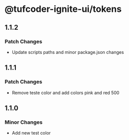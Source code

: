 # @tufcoder-ignite-ui/tokens

## 1.1.2

### Patch Changes

- Update scripts paths and minor package.json changes

## 1.1.1

### Patch Changes

- Remove teste color and add colors pink and red 500

## 1.1.0

### Minor Changes

- Add new test color
